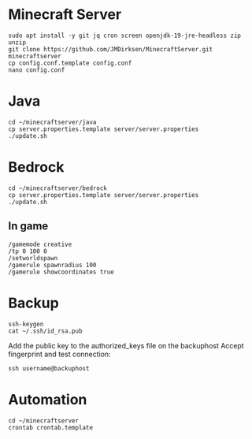 # Minecraft Server

    sudo apt install -y git jq cron screen openjdk-19-jre-headless zip unzip
    git clone https://github.com/JMDirksen/MinecraftServer.git minecraftserver
    cp config.conf.template config.conf
    nano config.conf

# Java

    cd ~/minecraftserver/java
    cp server.properties.template server/server.properties
    ./update.sh

# Bedrock

    cd ~/minecraftserver/bedrock
    cp server.properties.template server/server.properties
    ./update.sh

## In game

    /gamemode creative
    /tp 0 100 0
    /setworldspawn
    /gamerule spawnradius 100
    /gamerule showcoordinates true

# Backup

    ssh-keygen
    cat ~/.ssh/id_rsa.pub

Add the public key to the authorized_keys file on the backuphost
Accept fingerprint and test connection:

    ssh username@backuphost

# Automation

    cd ~/minecraftserver
    crontab crontab.template
